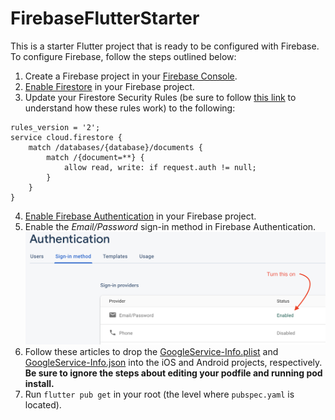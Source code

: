 
# FirebaseFlutterStarter

  

This is a starter Flutter project that is ready to be configured with Firebase. To configure Firebase, follow the steps outlined below: 

 1. Create a Firebase project in your [Firebase Console](https://console.firebase.google.com/).
 2. [Enable Firestore](https://firebase.google.com/docs/firestore/quickstart) in your Firebase project.
 3. Update your Firestore Security Rules (be sure to follow [this link](https://firebase.google.com/docs/firestore/security/get-started) to understand how these rules work) to the following:
```
rules_version = '2';
service cloud.firestore {
    match /databases/{database}/documents {
        match /{document=**} {
            allow read, write: if request.auth != null;
        }
    }
}
```
 4. [Enable Firebase Authentication](https://firebase.google.com/docs/auth) in your Firebase project.
 5. Enable the *Email/Password* sign-in method in Firebase Authentication.
 ![Enabling Email/Password sign-in](https://raw.githubusercontent.com/ChopinDavid/FirebaseFlutterStarter/master/readmeImage1.png)
 6. Follow these articles to drop the [GoogleService-Info.plist](https://firebase.google.com/docs/ios/setup) and [GoogleService-Info.json](https://firebase.google.com/docs/android/setup) into the iOS and Android projects, respectively. **Be sure to ignore the steps about editing your podfile and running pod install.**
 7. Run `flutter pub get` in your root (the level where `pubspec.yaml` is located).

